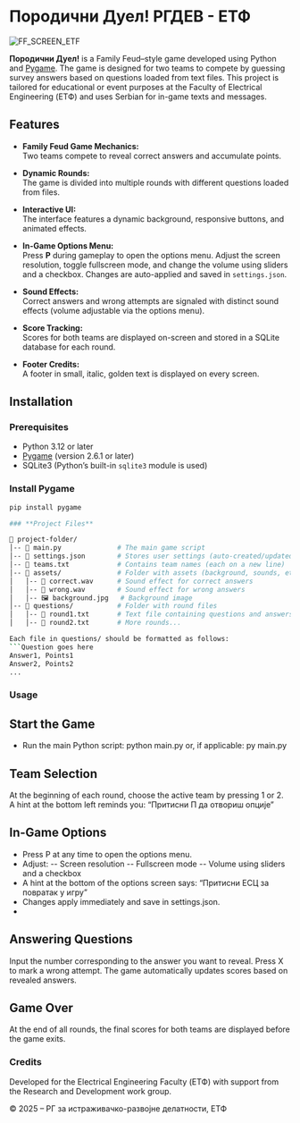 # Породични Дуел! РГДЕВ - ЕТФ


![FF_SCREEN_ETF](https://i.imgur.com/0G5n7JX.png)

**Породични Дуел!** is a Family Feud–style game developed using Python and [Pygame](https://www.pygame.org/). The game is designed for two teams to compete by guessing survey answers based on questions loaded from text files. This project is tailored for educational or event purposes at the Faculty of Electrical Engineering (ЕТФ) and uses Serbian for in-game texts and messages.

## Features

- **Family Feud Game Mechanics:**  
  Two teams compete to reveal correct answers and accumulate points.

- **Dynamic Rounds:**  
  The game is divided into multiple rounds with different questions loaded from files.

- **Interactive UI:**  
  The interface features a dynamic background, responsive buttons, and animated effects.

- **In-Game Options Menu:**  
  Press **P** during gameplay to open the options menu. Adjust the screen resolution, toggle fullscreen mode, and change the volume using sliders and a checkbox. Changes are auto-applied and saved in `settings.json`.

- **Sound Effects:**  
  Correct answers and wrong attempts are signaled with distinct sound effects (volume adjustable via the options menu).

- **Score Tracking:**  
  Scores for both teams are displayed on-screen and stored in a SQLite database for each round.

- **Footer Credits:**  
  A footer in small, italic, golden text is displayed on every screen.

## Installation

### Prerequisites

- Python 3.12 or later
- [Pygame](https://www.pygame.org/) (version 2.6.1 or later)
- SQLite3 (Python’s built-in `sqlite3` module is used)

### Install Pygame

```bash
pip install pygame

### **Project Files**

📁 project-folder/
│-- 📄 main.py              # The main game script
│-- 📄 settings.json        # Stores user settings (auto-created/updated)
│-- 📄 teams.txt            # Contains team names (each on a new line)
│-- 📁 assets/              # Folder with assets (background, sounds, etc.)
│   │-- 🎵 correct.wav      # Sound effect for correct answers
│   │-- 🎵 wrong.wav        # Sound effect for wrong answers
│   │-- 🖼️ background.jpg   # Background image
│-- 📁 questions/           # Folder with round files
│   │-- 📄 round1.txt       # Text file containing questions and answers
│   │-- 📄 round2.txt       # More rounds...

Each file in questions/ should be formatted as follows:
```Question goes here
Answer1, Points1
Answer2, Points2
...
```

### Usage

## Start the Game
- Run the main Python script:
python main.py
or, if applicable:
py main.py

## Team Selection
At the beginning of each round, choose the active team by pressing 1 or 2.
A hint at the bottom left reminds you:
“Притисни П да отвориш опције”

## In-Game Options
- Press P at any time to open the options menu.
- Adjust:
 -- Screen resolution
 -- Fullscreen mode
 -- Volume using sliders and a checkbox
 - A hint at the bottom of the options screen says:
 “Притисни ЕСЦ за повратак у игру”
- Changes apply immediately and save in settings.json.
- 
## Answering Questions
Input the number corresponding to the answer you want to reveal.
Press X to mark a wrong attempt.
The game automatically updates scores based on revealed answers.

## Game Over
At the end of all rounds, the final scores for both teams are displayed before the game exits.

### Credits
Developed for the Electrical Engineering Faculty (ЕТФ) with support from the Research and Development work group.

© 2025 – РГ за истраживачко-развојне делатности, ЕТФ
